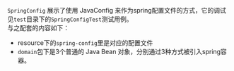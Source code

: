 
`SpringConfig` 展示了使用 JavaConfig 来作为spring配置文件的方式，它的调试见`test`目录下的`SpringConfigTest`测试用例。  
与之配套的内容如下：
+ resource下的`spring-config`里是对应的配置文件
+ `domain`包下是3个普通的 Java Bean 对象，分别通过3种方式被引入spring容器。